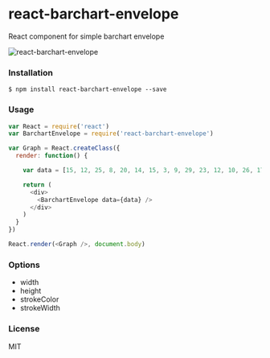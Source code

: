 react-barchart-envelope
=======================

React component for simple barchart envelope

![react-barchart-envelope](https://cloud.githubusercontent.com/assets/1183541/5359251/d2e0c660-7ff6-11e4-8f24-f717d6bf6b6e.png)

### Installation

```
$ npm install react-barchart-envelope --save
```

### Usage

```JavaScript
var React = require('react')
var BarchartEnvelope = require('react-barchart-envelope')

var Graph = React.createClass({
  render: function() {

    var data = [15, 12, 25, 8, 20, 14, 15, 3, 9, 29, 23, 12, 10, 26, 17, 25, 4, 29, 23, 12, 10, 26, 17, 25, 4, 29, 23, 12, 10, 26, 17, 25]

    return (
      <div>
        <BarchartEnvelope data={data} />
      </div>
    )
  }
})

React.render(<Graph />, document.body)
```

### Options

* width
* height
* strokeColor
* strokeWidth

### License

MIT